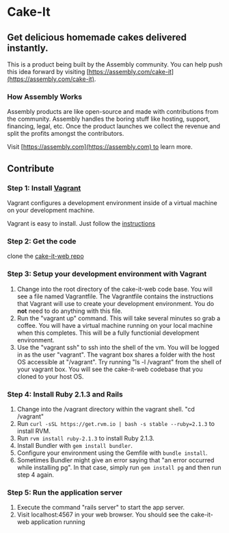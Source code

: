 # Cake-It

## Get delicious homemade cakes delivered instantly.

This is a product being built by the Assembly community. You can help push this idea forward by visiting [https://assembly.com/cake-it](https://assembly.com/cake-it).

### How Assembly Works

Assembly products are like open-source and made with contributions from the community. Assembly handles the boring stuff like hosting, support, financing, legal, etc. Once the product launches we collect the revenue and split the profits amongst the contributors.

Visit [https://assembly.com](https://assembly.com) to learn more.

## Contribute

### Step 1: Install [Vagrant](https://www.vagrantup.com/)

Vagrant configures a development environment inside of a virtual machine on your development machine. 

Vagrant is easy to install.  Just follow the [instructions](https://docs.vagrantup.com/v2/installation/index.html)

### Step 2: Get the code
 
clone the [cake-it-web repo](https://github.com/asm-products/cake-it-web)

### Step 3: Setup your development environment with Vagrant

1. Change into the root directory of the cake-it-web code base.  You will see a file named Vagrantfile.  The Vagrantfile contains the instructions that Vagrant will use to create your development environment.  You do **not** need to do anything with this file.
2. Run the "vagrant up" command.  This will take several minutes so grab a coffee.  You will have a virtual machine running on your local machine when this completes.  This will be a fully functionial development environment.
3. Use the "vagrant ssh" to ssh into the shell of the vm.  You will be logged in as the user "vagrant".  The vagrant box shares a folder with the host OS accessible at "/vagrant".  Try running "ls -l /vagrant" from the shell of your vagrant box.  You will see the cake-it-web codebase that you cloned to your host OS.

### Step 4: Install Ruby 2.1.3 and Rails

1. Change into the /vagrant directory within the vagrant shell.  "cd /vagrant"
2. Run `curl -sSL https://get.rvm.io | bash -s stable --ruby=2.1.3` to install RVM.
2. Run `rvm install ruby-2.1.3` to install Ruby 2.1.3.
3. Install Bundler with `gem install bundler`.
4. Configure your environment using the Gemfile with `bundle install`.
5. Sometimes Bundler might give an error saying that "an error occurred while installing pg". In that case, simply run `gem install pg` and then run step 4 again.

### Step 5: Run the application server

1. Execute the command "rails server" to start the app server.
2. Visit localhost:4567 in your web browser.  You should see the cake-it-web application running
